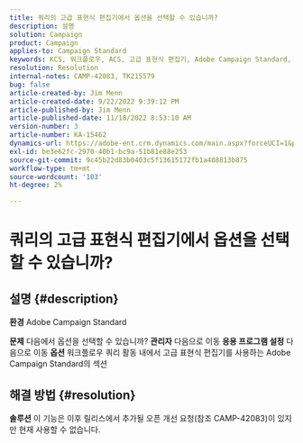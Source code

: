 ```yaml
---
title: 쿼리의 고급 표현식 편집기에서 옵션을 선택할 수 있습니까?
description: 설명
solution: Campaign
product: Campaign
applies-to: Campaign Standard
keywords: KCS, 워크플로우, ACS, 고급 표현식 편집기, Adobe Campaign Standard, 옵션 선택, 쿼리, 해결 방법
resolution: Resolution
internal-notes: CAMP-42083, TK215579
bug: false
article-created-by: Jim Menn
article-created-date: 9/22/2022 9:39:12 PM
article-published-by: Jim Menn
article-published-date: 11/18/2022 8:53:10 AM
version-number: 3
article-number: KA-15462
dynamics-url: https://adobe-ent.crm.dynamics.com/main.aspx?forceUCI=1&pagetype=entityrecord&etn=knowledgearticle&id=3f6ed8fb-be3a-ed11-9db1-0022480866ad
exl-id: be3e62fc-2970-40b1-bc9a-51b81e88e253
source-git-commit: 9c45b22d83b0403c5f13615172fb1a488813b875
workflow-type: tm+mt
source-wordcount: '103'
ht-degree: 2%

---
```


# 쿼리의 고급 표현식 편집기에서 옵션을 선택할 수 있습니까?

## 설명 {#description}


<b>환경</b>
Adobe Campaign Standard

<b>문제</b>
다음에서 옵션을 선택할 수 있습니까? <b>관리자</b> 다음으로 이동 <b>응용 프로그램 설정</b> 다음으로 이동 <b>옵션</b> 워크플로우 쿼리 활동 내에서 고급 표현식 편집기를 사용하는 Adobe Campaign Standard의 섹션


## 해결 방법 {#resolution}


<b>솔루션</b>
이 기능은 이후 릴리스에서 추가될 오픈 개선 요청(참조 CAMP-42083)이 있지만 현재 사용할 수 없습니다.
